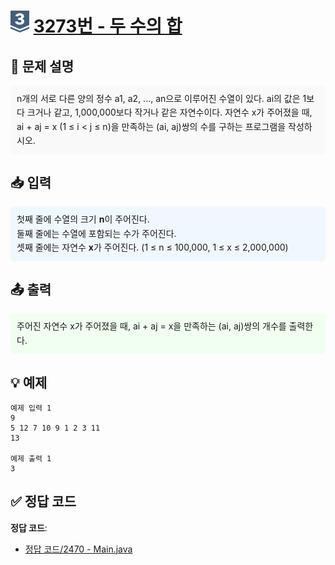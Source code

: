 # <img src="https://github.com/GUBBIB/BaekJoonCode/blob/main/Tier_Img/Silver-3.svg" alt="티어그림" width="30px" height="35px"> [3273번 - 두 수의 합](https://www.acmicpc.net/problem/3273)

<h2>📝 문제 설명</h2>
<div style="background-color: #f9f9f9; padding: 10px; border-radius: 5px; line-height: 1.6;">
n개의 서로 다른 양의 정수 a1, a2, ..., an으로 이루어진 수열이 있다. ai의 값은 1보다 크거나 같고, 1,000,000보다 작거나 같은 자연수이다. 자연수 x가 주어졌을 때, ai + aj = x (1 ≤ i < j ≤ n)을 만족하는 (ai, aj)쌍의 수를 구하는 프로그램을 작성하시오.
</div>

<h2>📥 입력</h2>
<div style="background-color: #f0f8ff; padding: 10px; border-radius: 5px; line-height: 1.6;">
첫째 줄에 수열의 크기 <strong>n</strong>이 주어진다. <br>
둘째 줄에는 수열에 포함되는 수가 주어진다. <br>
셋째 줄에는 자연수 <strong>x</strong>가 주어진다. (1 ≤ n ≤ 100,000, 1 ≤ x ≤ 2,000,000)
</div>

<h2>📤 출력</h2>
<div style="background-color: #f0fff0; padding: 10px; border-radius: 5px; line-height: 1.6;">
주어진 자연수 x가 주어졌을 때, ai + aj = x을 만족하는 (ai, aj)쌍의 개수를 출력한다.
</div>

<h2>💡 예제</h2>

```plaintext
예제 입력 1
9
5 12 7 10 9 1 2 3 11
13

예제 출력 1
3
```

## ✅ 정답 코드
**정답 코드**:
- [정답 코드/2470 - Main.java](https://github.com/GUBBIB/BaekJoonCode/tree/main/3273%EB%B2%88%20-%20%EB%91%90%20%EC%88%98%EC%9D%98%20%ED%95%A9/%EC%A0%95%EB%8B%B5%20%EC%BD%94%EB%93%9C)